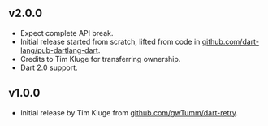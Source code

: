 ## v2.0.0
 * Expect complete API break.
 * Initial release started from scratch, lifted from code in
   [github.com/dart-lang/pub-dartlang-dart](https://github.com/dart-lang/pub-dartlang-dart).
 * Credits to Tim Kluge for transferring ownership.
 * Dart 2.0 support.

## v1.0.0
 * Initial release by Tim Kluge from 
   [github.com/gwTumm/dart-retry](https://github.com/gwTumm/dart-retry).
